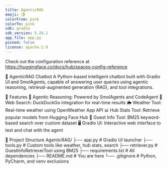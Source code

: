 ```yaml
---
title: AgenticRAG
emoji: 🌖
colorFrom: pink
colorTo: pink
sdk: gradio
sdk_version: 5.29.1
app_file: app.py
pinned: false
license: apache-2.0
---
```


Check out the configuration reference at https://huggingface.co/docs/hub/spaces-config-reference

🤖 AgenticRAG Chatbot
A Python-based intelligent chatbot built with Gradio UI and SmolAgents, capable of answering user queries using agentic reasoning, retrieval-augmented generation (RAG), and tool integrations.

🚀 Features
🧠 Agentic Reasoning: Powered by SmolAgents and CodeAgent
🔎 Web Search: DuckDuckGo integration for real-time results
🌦️ Weather Tool: Real-time weather using OpenWeather App API
📊 Hub Stats Tool: Retrieve popular models from Hugging Face Hub
👤 Guest Info Tool: BM25 keyword-based search over custom dataset
🖥️ Gradio UI: Interactive web interface to test and chat with the agent

📁 Project Structure
AgenticRAG/
├── app.py                # Gradio UI launcher
├── tools.py              # Custom tools like weather, hub stats, search
├── retriever.py          # GuestInfoRetrieverTool using BM25
├── requirements.txt      # All dependencies
├── README.md             # You are here
└── .gitignore            # Python, PyCharm, and venv exclusions


